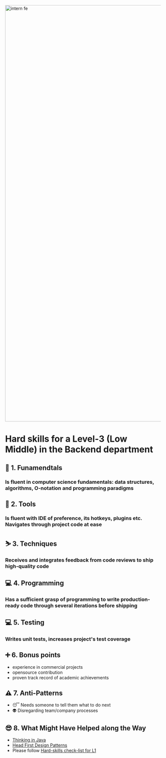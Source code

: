 <img width="1344" alt="intern fe" src="https://user-images.githubusercontent.com/47868427/120193769-76582a00-c225-11eb-933e-838a79fe33a8.png">

# Hard skills for a Level-3 (Low Middle) in the Backend department
## 🔄 1. Funamendtals
### Is fluent in computer science fundamentals: data structures, algorithms, O-notation and programming paradigms

## 🧰 2. Tools
### Is fluent with IDE of preference, its hotkeys, plugins etc. Navigates through project code at ease

## ⛷️ 3. Techniques
### Receives and integrates feedback from code reviews to ship high-quality code

## 💻 4. Programming
### Has a sufficient grasp of programming to write production-ready code through several iterations before shipping

## 💻 5. Testing
### Writes unit tests, increases project's test coverage

## ➕ 6. Bonus points
- experience in commercial projects
- opensource contribution
- proven track record of academic achievements

## ⚠️ 7. Anti-Patterns
- 😴 Needs someone to tell them what to do next
- 👽 Disregarding team/company processes

## 😎 8. What Might Have Helped along the Way
- [Thinking in Java](https://en.wikipedia.org/wiki/Introduction_to_Algorithms)
- [Head First Design Patterns](https://www.wickedlysmart.com/head-first-design-patterns/)
- Please follow [Hard-skills check-list for L1](https://docs.google.com/spreadsheets/d/1Tu1rYjERCJYOxHWOK1qulFuNGsv5ObxORKWsJtqd38s/edit#gid=794128633)
